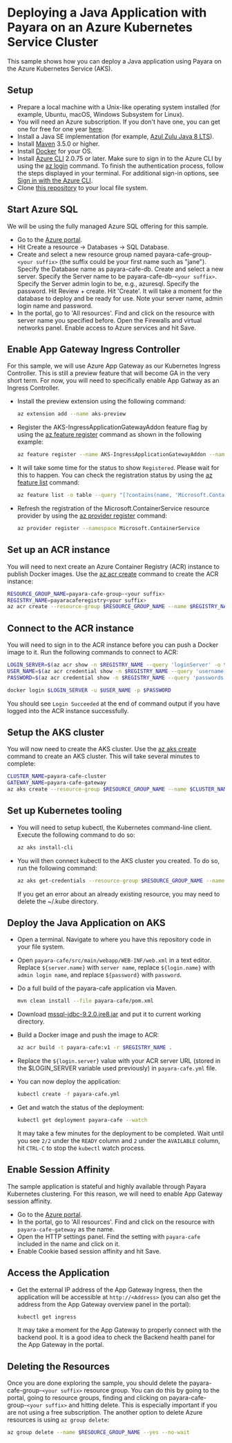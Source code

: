 # Deploying a Java Application with Payara on an Azure Kubernetes Service Cluster

This sample shows how you can deploy a Java application using Payara on the Azure Kubernetes Service (AKS).

## Setup

* Prepare a local machine with a Unix-like operating system installed (for example, Ubuntu, macOS, Windows Subsystem for Linux).
* You will need an Azure subscription. If you don't have one, you can get one for free for one year [here](https://azure.microsoft.com/free).
* Install a Java SE implementation (for example, [Azul Zulu Java 8 LTS](https://www.azul.com/downloads/zulu-community/?version=java-8-lts&package=jdk)).
* Install [Maven](https://maven.apache.org/download.cgi) 3.5.0 or higher.
* Install [Docker](https://docs.docker.com/get-docker/) for your OS.
* Install [Azure CLI](https://docs.microsoft.com/cli/azure/install-azure-cli?view=azure-cli-latest&preserve-view=true) 2.0.75 or later. Make sure to sign in to the Azure CLI by using the [az login](https://docs.microsoft.com/en-us/cli/azure/reference-index?view=azure-cli-latest#az_login) command. To finish the authentication process, follow the steps displayed in your terminal. For additional sign-in options, see [Sign in with the Azure CLI](https://docs.microsoft.com/en-us/cli/azure/authenticate-azure-cli).
* Clone [this repository](https://github.com/Azure-Samples/payara-on-aks) to your local file system.

## Start Azure SQL

We will be using the fully managed Azure SQL offering for this sample.

* Go to the [Azure portal](http://portal.azure.com).
* Hit Create a resource -> Databases -> SQL Database.
* Create and select a new resource group named payara-cafe-group-`<your suffix>` (the suffix could be your first name such as "jane"). Specify the Database name as payara-cafe-db. Create and select a new server. Specify the Server name to be payara-cafe-db-`<your suffix>`. Specify the Server admin login to be, e.g., azuresql. Specify the password. Hit Review + create. Hit 'Create'. It will take a moment for the database to deploy and be ready for use. Note your server name, admin login name and password.
* In the portal, go to 'All resources'. Find and click on the resource with server name you specified before. Open the Firewalls and virtual networks panel. Enable access to Azure services and hit Save.

## Enable App Gateway Ingress Controller

For this sample, we will use Azure App Gateway as our Kubernetes Ingress Controller. This is still a preview feature that will become GA in the very short term. For now, you will need to specifically enable App Gatway as an Ingress Controller.

* Install the preview extension using the following command:

  ```bash
  az extension add --name aks-preview
  ```
  
* Register the AKS-IngressApplicationGatewayAddon feature flag by using the [az feature register](https://docs.microsoft.com/en-us/cli/azure/feature?view=azure-cli-latest#az-feature-register) command as shown in the following example:

  ```bash
  az feature register --name AKS-IngressApplicationGatewayAddon --namespace Microsoft.ContainerService
  ```
  
* It will take some time for the status to show `Registered`. Please wait for this to happen. You can check the registration status by using the [az feature list](https://docs.microsoft.com/en-us/cli/azure/feature?view=azure-cli-latest#az-feature-register) command:

  ```bash
  az feature list -o table --query "[?contains(name, 'Microsoft.ContainerService/AKS-IngressApplicationGatewayAddon')].{Name:name,State:properties.state}"
  ```

* Refresh the registration of the Microsoft.ContainerService resource provider by using the [az provider register](https://docs.microsoft.com/en-us/cli/azure/provider?view=azure-cli-latest#az-provider-register) command:

  ```bash
  az provider register --namespace Microsoft.ContainerService
  ```

## Set up an ACR instance

You will need to next create an Azure Container Registry (ACR) instance to publish Docker images. Use the [az acr create](https://docs.microsoft.com/en-us/cli/azure/acr?view=azure-cli-latest#az_acr_create) command to create the ACR instance:

  ```bash
  RESOURCE_GROUP_NAME=payara-cafe-group-<your suffix>
  REGISTRY_NAME=payaracaferegistry<your suffix>
  az acr create --resource-group $RESOURCE_GROUP_NAME --name $REGISTRY_NAME --sku Basic --admin-enabled  
  ```

## Connect to the ACR instance

You will need to sign in to the ACR instance before you can push a Docker image to it. Run the following commands to connect to ACR:

```bash
LOGIN_SERVER=$(az acr show -n $REGISTRY_NAME --query 'loginServer' -o tsv)
USER_NAME=$(az acr credential show -n $REGISTRY_NAME --query 'username' -o tsv)
PASSWORD=$(az acr credential show -n $REGISTRY_NAME --query 'passwords[0].value' -o tsv)

docker login $LOGIN_SERVER -u $USER_NAME -p $PASSWORD
```

You should see `Login Succeeded` at the end of command output if you have logged into the ACR instance successfully.

## Setup the AKS cluster

You will now need to create the AKS cluster. Use the [az aks create](https://docs.microsoft.com/en-us/cli/azure/aks?view=azure-cli-latest#az_aks_create) command to create an AKS cluster. This will take several minutes to complete:

  ```bash
  CLUSTER_NAME=payara-cafe-cluster
  GATEWAY_NAME=payara-cafe-gateway
  az aks create --resource-group $RESOURCE_GROUP_NAME --name $CLUSTER_NAME --generate-ssh-keys --enable-managed-identity --attach-acr $REGISTRY_NAME --network-plugin azure -a ingress-appgw --appgw-name $GATEWAY_NAME --appgw-subnet-prefix "10.2.0.0/16"
  ```

## Set up Kubernetes tooling

* You will need to setup kubectl, the Kubernetes command-line client. Execute the following command to do so:

  ```bash
  az aks install-cli
  ```
* You will then connect kubectl to the AKS cluster you created. To do so, run the following command:

  ```bash
  az aks get-credentials --resource-group $RESOURCE_GROUP_NAME --name $CLUSTER_NAME
  ```

  If you get an error about an already existing resource, you may need to delete the ~/.kube directory.

## Deploy the Java Application on AKS

* Open a terminal. Navigate to where you have this repository code in your file system.
* Open `payara-cafe/src/main/webapp/WEB-INF/web.xml` in a text editor. Replace `${server.name}` with `server name`, replace  `${login.name}` with `admin login name`, and replace `${password}` with `password`.
* Do a full build of the payara-cafe application via Maven.

  ```bash
  mvn clean install --file payara-cafe/pom.xml
  ```

* Download [mssql-jdbc-9.2.0.jre8.jar](https://repo1.maven.org/maven2/com/microsoft/sqlserver/mssql-jdbc/9.2.0.jre8/mssql-jdbc-9.2.0.jre8.jar) and put it to current working directory.
* Build a Docker image and push the image to ACR:

  ```bash
  az acr build -t payara-cafe:v1 -r $REGISTRY_NAME .  
  ```
 
* Replace the `${login.server}` value with your ACR server URL (stored in the $LOGIN_SERVER variable used previously) in `payara-cafe.yml` file.
* You can now deploy the application:

  ```bash
  kubectl create -f payara-cafe.yml
  ```

* Get and watch the status of the deployment:

  ```bash
  kubectl get deployment payara-cafe --watch
  ```

  It may take a few minutes for the deployment to be completed. Wait until you see `2/2` under the `READY` column and `2` under the `AVAILABLE` column, hit `CTRL-C` to stop the `kubectl` watch process.

## Enable Session Affinity

The sample application is stateful and highly available through Payara Kubernetes clustering. For this reason, we will need to enable App Gateway session affinity.

* Go to the [Azure portal](http://portal.azure.com).
* In the portal, go to 'All resources'. Find and click on the resource with `payara-cafe-gateway` as the name.
* Open the HTTP settings panel. Find the setting with `payara-cafe` included in the name and click on it.
* Enable Cookie based session affinity and hit Save.

## Access the Application  
  
* Get the external IP address of the App Gateway Ingress, then the application will be accessible at `http://<Address>` (you can also get the address from the App Gateway overview panel in the portal):

  ```bash
  kubectl get ingress
  ```
  
  It may take a moment for the App Gateway to properly connect with the backend pool. It is a good idea to check the Backend health panel for the App Gateway in the portal.

## Deleting the Resources

Once you are done exploring the sample, you should delete the payara-cafe-group-`<your suffix>` resource group. You can do this by going to the portal, going to resource groups, finding and clicking on payara-cafe-group-`<your suffix>` and hitting delete. This is especially important if you are not using a free subscription. The another option to delete Azure resources is using `az group delete`:

```bash
az group delete --name $RESOURCE_GROUP_NAME --yes --no-wait
```
